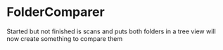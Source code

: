 # FolderComparer

Started but not finished is scans and puts both folders in a tree view will now create something to compare them 
